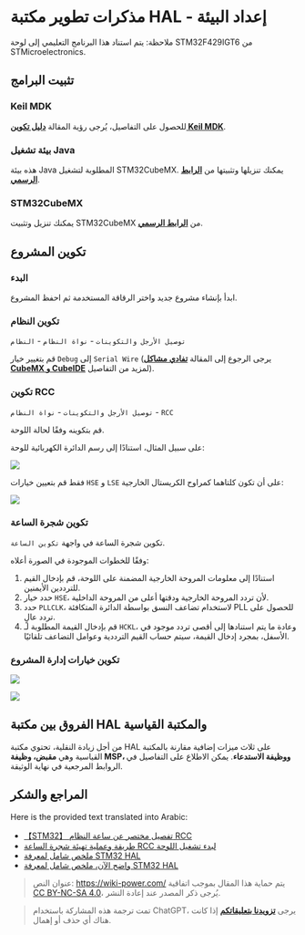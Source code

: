 # مذكرات تطوير مكتبة HAL - إعداد البيئة

ملاحظة: يتم استناد هذا البرنامج التعليمي إلى لوحة STM32F429IGT6 من STMicroelectronics.

## تثبيت البرامج

### Keil MDK

للحصول على التفاصيل، يُرجى رؤية المقالة [**دليل تكوين Keil MDK**](to_be_replace[3]).

### بيئة تشغيل Java

هذه بيئة Java المطلوبة لتشغيل STM32CubeMX. يمكنك تنزيلها وتثبيتها من [**الرابط الرسمي**](https://www.java.com/en/download/).

### STM32CubeMX

يمكنك تنزيل وتثبيت STM32CubeMX من [**الرابط الرسمي**](https://my.st.com/content/my_st_com/zh/products/development-tools/software-development-tools/stm32-software-development-tools/stm32-configurators-and-code-generators/stm32cubemx.license=1611899126599.product=STM32CubeMX.version=6.1.1.html).

## تكوين المشروع

### البدء

ابدأ بإنشاء مشروع جديد واختر الرقاقة المستخدمة ثم احفظ المشروع.

### تكوين النظام

`توصيل الأرجل والتكوينات` - `نواة النظام` - `النظام`

قم بتغيير خيار `Debug` إلى `Serial Wire` (يرجى الرجوع إلى المقالة [**تفادي مشاكل CubeMX و CubeIDE**](to_be_replace[3]) لمزيد من التفاصيل).

### تكوين RCC

`توصيل الأرجل والتكوينات` - `نواة النظام` - `RCC`

قم بتكوينه وفقًا لحالة اللوحة.

على سبيل المثال، استنادًا إلى رسم الدائرة الكهربائية للوحة:

![](https://img.wiki-power.com/d/wiki-media/img/20210205205030.png)

فقط قم بتعيين خيارات `HSE` و `LSE` على أن تكون كلتاهما كمراوح الكريستال الخارجية:

![](https://img.wiki-power.com/d/wiki-media/img/20210205205140.png)

### تكوين شجرة الساعة

تكوين شجرة الساعة في واجهة `تكوين الساعة`.

وفقًا للخطوات الموجودة في الصورة أعلاه:

1. استنادًا إلى معلومات المروحة الخارجية المضمنة على اللوحة، قم بإدخال القيم للترددين الأيمنين.
2. حدد خيار `HSE`، لأن تردد المروحة الخارجية ودقتها أعلى من المروحة الداخلية.
3. حدد `PLLCLK`، لاستخدام تضاعف النسق بواسطة الدائرة المتكافئة PLL للحصول على تردد عالٍ.
4. قم بإدخال القيمة المطلوبة لـ `HCKL`، وعادة ما يتم استنادها إلى أقصى تردد موجود في الأسفل، بمجرد إدخال القيمة، سيتم حساب القيم الترددية وعوامل التضاعف تلقائيًا.

### تكوين خيارات إدارة المشروع

![](https://img.wiki-power.com/d/wiki-media/img/20210130095224.png)

![](https://img.wiki-power.com/d/wiki-media/img/20210130095239.png)

## الفروق بين مكتبة HAL والمكتبة القياسية

من أجل زيادة النقلية، تحتوي مكتبة HAL على ثلاث ميزات إضافية مقارنة بالمكتبة القياسية وهي **مقبض، وظيفة MSP، ووظيفة الاستدعاء**. يمكن الاطلاع على التفاصيل في الروابط المرجعية في نهاية الوثيقة.

## المراجع والشكر

Here is the provided text translated into Arabic:

- [【STM32】 تفصيل مختصر عن ساعة النظام RCC](https://blog.csdn.net/as480133937/article/details/98845509)
- [طريقة وعملية تهيئة شجرة الساعة RCC لبدء تشغيل اللوحة](https://www.notion.so/2-RCC-770c0c454f954408a3956257aa0fb523)
- [ملخص شامل لمعرفة STM32 HAL](https://mp.weixin.qq.com/s/ffcjKtl7JdRibLRNGquGXA)
- [واضح الآن، ملخص شامل لمعرفة STM32 HAL](https://mp.weixin.qq.com/s/qkj0fQS5NrCXmbppKEhaAg)

> عنوان النص: <https://wiki-power.com/>
> يتم حماية هذا المقال بموجب اتفاقية [CC BY-NC-SA 4.0](https://creativecommons.org/licenses/by/4.0/deed.zh)، يُرجى ذكر المصدر عند إعادة النشر.

> تمت ترجمة هذه المشاركة باستخدام ChatGPT، يرجى [**تزويدنا بتعليقاتكم**](https://github.com/linyuxuanlin/Wiki_MkDocs/issues/new) إذا كانت هناك أي حذف أو إهمال.